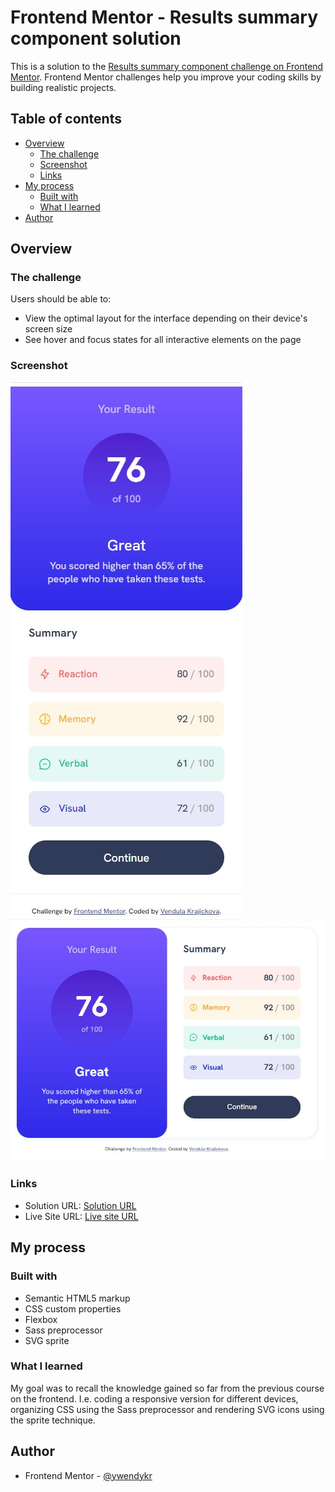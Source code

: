 # Frontend Mentor - Results summary component solution

This is a solution to the [Results summary component challenge on Frontend Mentor](https://www.frontendmentor.io/challenges/results-summary-component-CE_K6s0maV). Frontend Mentor challenges help you improve your coding skills by building realistic projects. 

## Table of contents

- [Overview](#overview)
  - [The challenge](#the-challenge)
  - [Screenshot](#screenshot)
  - [Links](#links)
- [My process](#my-process)
  - [Built with](#built-with)
  - [What I learned](#what-i-learned)
- [Author](#author)

## Overview

### The challenge

Users should be able to:

- View the optimal layout for the interface depending on their device's screen size
- See hover and focus states for all interactive elements on the page

### Screenshot

![mobile solution](./design/mobile-screenshot.jpg)
![desktop solution ](./design/desktop-screenshot.jpg)

### Links

- Solution URL: [Solution URL](https://github.com/wendykr/results-summary-component)
- Live Site URL: [Live site URL](wendykr.github.io/results-summary-component/)

## My process

### Built with

- Semantic HTML5 markup
- CSS custom properties
- Flexbox
- Sass preprocessor
- SVG sprite

### What I learned

My goal was to recall the knowledge gained so far from the previous course on the frontend. I.e. coding a responsive version for different devices, organizing CSS using the Sass preprocessor and rendering SVG icons using the sprite technique.

## Author

- Frontend Mentor - [@ywendykr](https://www.frontendmentor.io/profile/wendykr)
